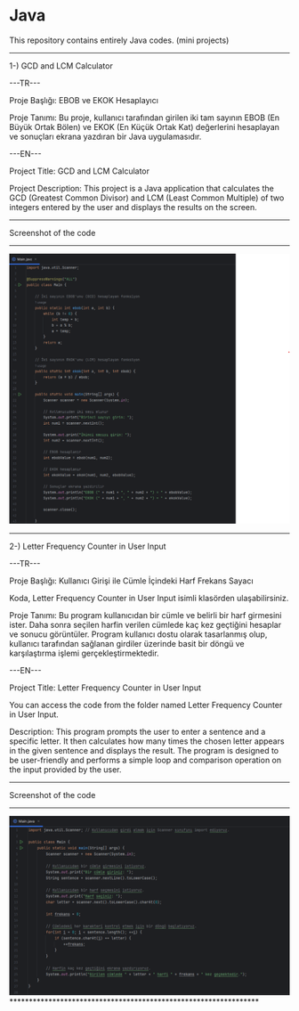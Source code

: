 # Java
This repository contains entirely Java codes. (mini projects)
******************************************
1-) GCD and LCM Calculator

---TR---

Proje Başlığı:
EBOB ve EKOK Hesaplayıcı

Proje Tanımı:
Bu proje, kullanıcı tarafından girilen iki tam sayının EBOB (En Büyük Ortak Bölen) ve EKOK (En Küçük Ortak Kat) değerlerini hesaplayan ve sonuçları ekrana yazdıran bir Java uygulamasıdır.

---EN---

Project Title:
GCD and LCM Calculator

Project Description:
This project is a Java application that calculates the GCD (Greatest Common Divisor) and LCM (Least Common Multiple) of two integers entered by the user and displays the results on the screen.

**********************
Screenshot of the code
**********************

<img src="images/Program to Find GCD and LCM.png">


**************************************************************
2-) Letter Frequency Counter in User Input

---TR---

Proje Başlığı:
Kullanıcı Girişi ile Cümle İçindeki Harf Frekans Sayacı

Koda, Letter Frequency Counter in User Input isimli klasörden ulaşabilirsiniz.

Proje Tanımı:
Bu program kullanıcıdan bir cümle ve belirli bir harf girmesini ister. Daha sonra seçilen harfin verilen cümlede kaç kez geçtiğini hesaplar ve sonucu görüntüler. Program kullanıcı dostu olarak tasarlanmış olup, kullanıcı tarafından sağlanan girdiler üzerinde basit bir döngü ve karşılaştırma işlemi gerçekleştirmektedir.

---EN---

Project Title:
Letter Frequency Counter in User Input

You can access the code from the folder named Letter Frequency Counter in User Input.

Description:
This program prompts the user to enter a sentence and a specific letter. It then calculates how many times the chosen letter appears in the given sentence and displays the result. The program is designed to be user-friendly and performs a simple loop and comparison operation on the input provided by the user.

**********************
Screenshot of the code
**********************

<img src="images/Letter Frequency Counter in User Input SS.png">
****************************************************************
